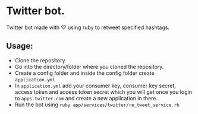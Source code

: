# Twitter bot.
Twitter bot made with ♡ using ruby to retweet specified hashtags.

## Usage:
- Clone the repository.
- Go into the directory/folder where you cloned the repository.
- Create a config folder and inside the config folder create `application.yml`
- In `application.yml` add your consumer key, consumer key secret,  access token and access token secret which you will get once you login to `apps.twitter.com` and
  create a new application in there.
- Run the bot using `ruby app/services/twitter/re_tweet_service.rb`
